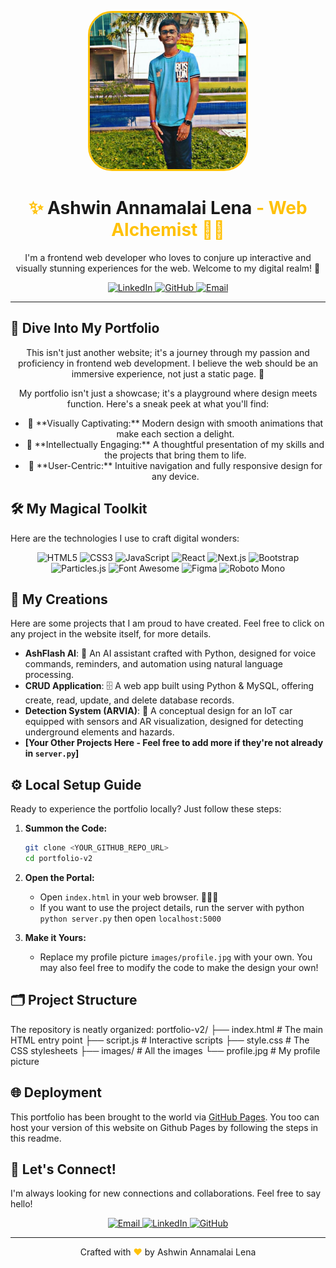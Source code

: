 <p align="center">
  <a href="https://github.com/Ash-lash/Resume-Website">
    <img src="https://github.com/Ash-lash/Personal_Resume/blob/main/images/profile.jpg" alt="Ashwin's Profile Picture" width="250" style="border-radius: 15%; border: 3px solid #ffc107;">
  </a>
</p>

<h1 align="center">
  <span style="color: #ffc107;">✨</span> <span style="font-weight: bold;">Ashwin Annamalai Lena</span> <span style="color: #ffc107;">- Web Alchemist 🧙‍♂️</span>
</h1>

<p align="center">
   I'm a frontend web developer who loves to conjure up interactive and visually stunning experiences for the web. Welcome to my digital realm! 🚀
</p>

<p align="center">
  <a href="https://www.linkedin.com/in/ashwin-annamalai-lena-45b674293/" target="_blank">
    <img src="https://img.shields.io/badge/LinkedIn-%230077B5.svg?style=for-the-badge&logo=linkedin&logoColor=white" alt="LinkedIn" />
  </a>
  <a href="https://github.com/Ash-lash" target="_blank">
    <img src="https://img.shields.io/badge/GitHub-%2312100E.svg?style=for-the-badge&logo=github&logoColor=white" alt="GitHub" />
  </a>
   <a href="mailto:ashwinannamalailena@gmail.com" target="_blank">
    <img src="https://img.shields.io/badge/Email-%23D14836.svg?style=for-the-badge&logo=gmail&logoColor=white" alt="Email" />
  </a>
</p>

---

## 🔮 Dive Into My Portfolio

<p align="center">
  This isn't just another website; it's a journey through my passion and proficiency in frontend web development. I believe the web should be an immersive experience, not just a static page. 💫
</p>

<p align="center">
 My portfolio isn't just a showcase; it's a playground where design meets function. Here's a sneak peek at what you'll find:
 </p>
<ul align = "center">
    <li>🎨 **Visually Captivating:** Modern design with smooth animations that make each section a delight.</li>
    <li>🧠 **Intellectually Engaging:** A thoughtful presentation of my skills and the projects that bring them to life.</li>
    <li>🚀 **User-Centric:** Intuitive navigation and fully responsive design for any device.</li>
</ul>


## 🛠️ My Magical Toolkit

Here are the technologies I use to craft digital wonders:

<p align = "center">
   <img src="https://img.shields.io/badge/HTML5-%23E34F26.svg?style=for-the-badge&logo=html5&logoColor=white" alt="HTML5" />
   <img src="https://img.shields.io/badge/CSS3-%231572B6.svg?style=for-the-badge&logo=css3&logoColor=white" alt="CSS3" />
  <img src="https://img.shields.io/badge/JavaScript-%23F7DF1E.svg?style=for-the-badge&logo=javascript&logoColor=black" alt="JavaScript" />
    <img src="https://img.shields.io/badge/React-20232A?style=for-the-badge&logo=react&logoColor=%2361DAFB" alt="React" />
    <img src="https://img.shields.io/badge/Next.js-000000?style=for-the-badge&logo=next.js&logoColor=white" alt="Next.js" />
    <img src="https://img.shields.io/badge/Bootstrap-%23563D7C.svg?style=for-the-badge&logo=bootstrap&logoColor=white" alt="Bootstrap" />
    <img src="https://img.shields.io/badge/Particles.js-%23808080.svg?style=for-the-badge" alt="Particles.js" />
    <img src="https://img.shields.io/badge/Font%20Awesome-%23228AE6.svg?style=for-the-badge&logo=font-awesome&logoColor=white" alt="Font Awesome" />
    <img src="https://img.shields.io/badge/Figma-%23F24E1E.svg?style=for-the-badge&logo=figma&logoColor=white" alt="Figma" />
    <img src="https://img.shields.io/badge/Roboto%20Mono-000?style=for-the-badge&logo=googlefonts&logoColor=white" alt="Roboto Mono" />
</p>


## 🚀 My Creations

Here are some projects that I am proud to have created. Feel free to click on any project in the website itself, for more details.

*   **AshFlash AI**: 🤖 An AI assistant crafted with Python, designed for voice commands, reminders, and automation using natural language processing.
*   **CRUD Application**: 🗄️ A web app built using Python & MySQL, offering create, read, update, and delete database records.
*   **Detection System (ARVIA)**: 🚗 A conceptual design for an IoT car equipped with sensors and AR visualization, designed for detecting underground elements and hazards.
*   **[Your Other Projects Here - Feel free to add more if they're not already in `server.py`]**

## ⚙️ Local Setup Guide

Ready to experience the portfolio locally? Just follow these steps:

1.  **Summon the Code:**
    ```bash
    git clone <YOUR_GITHUB_REPO_URL>
    cd portfolio-v2
    ```

2.  **Open the Portal:**
    *   Open `index.html` in your web browser. 🧙‍♂️✨
    *   If you want to use the project details, run the server with python `python server.py` then open `localhost:5000`

3.  **Make it Yours:**
    *   Replace my profile picture `images/profile.jpg` with your own. You may also feel free to modify the code to make the design your own!

## 🗂️ Project Structure

The repository is neatly organized:
portfolio-v2/
├── index.html # The main HTML entry point
├── script.js # Interactive scripts
├── style.css # The CSS stylesheets
├── images/ # All the images
└── profile.jpg # My profile picture


## 🌐 Deployment

This portfolio has been brought to the world via [GitHub Pages](https://pages.github.com/). You too can host your version of this website on Github Pages by following the steps in this readme.

## 🤝 Let's Connect!

I'm always looking for new connections and collaborations. Feel free to say hello!

<p align="center">
    <a href="mailto:ashwinannamalailena@gmail.com" target="_blank">
    <img src="https://img.shields.io/badge/Email-%23D14836.svg?style=for-the-badge&logo=gmail&logoColor=white" alt="Email" />
  </a>
  <a href="https://www.linkedin.com/in/ashwin-annamalai-lena-45b674293/" target="_blank">
    <img src="https://img.shields.io/badge/LinkedIn-%230077B5.svg?style=for-the-badge&logo=linkedin&logoColor=white" alt="LinkedIn" />
  </a>
  <a href="https://github.com/Ash-lash" target="_blank">
    <img src="https://img.shields.io/badge/GitHub-%2312100E.svg?style=for-the-badge&logo=github&logoColor=white" alt="GitHub" />
  </a>
</p>

---

<p align="center">
    Crafted with <span style="color: #ffc107;">❤️</span> by Ashwin Annamalai Lena
</p>